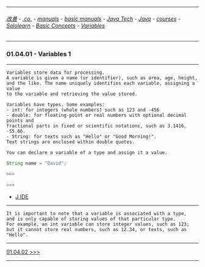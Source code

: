 
---

###### [改善](https://github.com/ttltrk/0C/blob/master/README.MD) - [.co.](https://github.com/ttltrk/PRG/blob/master/CODING.MD) - [manuals](https://github.com/ttltrk/PRG/blob/master/MAN.MD) - [basic manuals](https://github.com/ttltrk/PRG/blob/master/MANUALS.MD) - [Java Tech](https://github.com/ttltrk/PRG/blob/master/JAVA/DOC/JT/JT.MD) - [Java](https://github.com/ttltrk/PRG/blob/master/JAVA/DOC/OJM/OJM.MD) - [courses](https://github.com/ttltrk/PRG/blob/master/JAVA/DOC/CM/JT.MD) - [Sololearn](https://github.com/ttltrk/PRG/blob/master/JAVA/DOC/SL/SL.MD) - [Basic Concepts](https://github.com/ttltrk/PRG/blob/master/JAVA/DOC/SL/01/01.MD) - [Variables](https://github.com/ttltrk/PRG/blob/master/JAVA/DOC/SL/01/0104/0104.MD)

---

### 01.04.01 - Variables 1

---

```
Variables store data for processing.
A variable is given a name (or identifier), such as area, age, height, 
and the like. The name uniquely identifies each variable, assigning a value 
to the variable and retrieving the value stored.

Variables have types. Some examples:
- int: for integers (whole numbers) such as 123 and -456
- double: for floating-point or real numbers with optional decimal points and 
fractional parts in fixed or scientific notations, such as 3.1416, -55.66.
- String: for texts such as "Hello" or "Good Morning!". 
Text strings are enclosed within double quotes.

You can declare a variable of a type and assign it a value.
```

```java
String name = "David";

>>>

>>>
```

* [J IDE](https://www.tutorialspoint.com/compile_java_online.php)

---

```
It is important to note that a variable is associated with a type, 
and is only capable of storing values of that particular type. 
For example, an int variable can store integer values, such as 123; 
but it cannot store real numbers, such as 12.34, or texts, such as "Hello".
```

---

[01.04.02 >>>](https://github.com/ttltrk/PRG/blob/master/JAVA/DOC/SL/01/0104/010402/010402.MD) 

---


